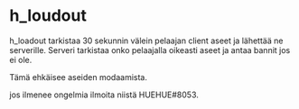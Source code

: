 # h_loudout

h_loadout tarkistaa 30 sekunnin välein pelaajan client aseet ja lähettää ne serverille. Serveri tarkistaa onko pelaajalla oikeasti aseet ja antaa bannit jos ei ole.

Tämä ehkäisee aseiden modaamista.

jos ilmenee ongelmia ilmoita niistä HUEHUE#8053.
